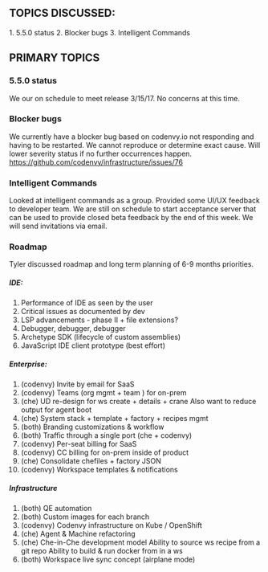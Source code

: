 ## TOPICS DISCUSSED:

​1. 5.5.0 status 
2. Blocker bugs
3. Intelligent Commands

## PRIMARY TOPICS

### 5.5.0 status 
We our on schedule to meet release 3/15/17. No concerns at this time.

### Blocker bugs
We currently have a blocker bug based on codenvy.io not responding and having to be restarted. We cannot reproduce or determine exact cause. Will lower severity status if no further occurrences happen. https://github.com/codenvy/infrastructure/issues/76

### Intelligent Commands
Looked at intelligent commands as a group. Provided some UI/UX feedback to developer team. We are still on schedule to start acceptance server that can be used to provide closed beta feedback by the end of this week. We will send invitations via email.

### Roadmap
Tyler discussed roadmap and long term planning of 6-9 months priorities. 

##### ​IDE:
1. Performance of IDE as seen by the user
2. Critical issues as documented by dev
3. LSP advancements - phase II + file extensions?
4. Debugger, debugger, debugger
5. Archetype SDK (lifecycle of custom assemblies)
6. JavaScript IDE client prototype (best effort)

##### Enterprise:
1. (codenvy) Invite by email for SaaS
2. (codenvy) Teams (org mgmt + team ) for on-prem
3. (che) UD re-design for ws create + details + crane
Also want to reduce output for agent boot
4. (che) System stack + template + factory + recipes mgmt
5. (both) Branding customizations & workflow
6. (both) Traffic through a single port (che + codenvy)
7. (codenvy) Per-seat billing for SaaS
8. (codenvy) CC billing for on-prem inside of product
9. (che) Consolidate chefiles + factory JSON 
10. (codenvy) Workspace templates & notifications

##### Infrastructure
1. (both) QE automation
2. (both) Custom images for each branch
3. (codenvy) Codenvy infrastructure on Kube / OpenShift
4. (che) Agent & Machine refactoring
5. (che) Che-in-Che development model
Ability to source ws recipe from a git repo 
Ability to build & run docker from in a ws
6. (both) Workspace live sync concept (airplane mode)